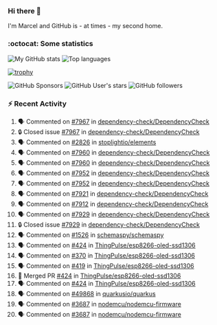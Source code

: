 ### Hi there 👋

I'm Marcel and GitHub is - at times - my second home.

<!--
**marcelstoer/marcelstoer** is a ✨ _special_ ✨ repository because its `README.md` (this file) appears on your GitHub profile.

Here are some ideas to get you started:

- 🔭 I’m currently working on ...
- 🌱 I’m currently learning ...
- 👯 I’m looking to collaborate on ...
- 🤔 I’m looking for help with ...
- 💬 Ask me about ...
- 📫 How to reach me: ...
- 😄 Pronouns: ...
- ⚡ Fun fact: ...
-->

### :octocat: Some statistics

<!-- https://github.com/anuraghazra/github-readme-stats -->

![My GitHub stats](https://github-readme-stats.vercel.app/api?username=marcelstoer&count_private=true&show_icons=true&hide_title=true)
![Top languages](https://github-readme-stats.vercel.app/api/top-langs/?username=marcelstoer&layout=compact&count_private=true&show_icons=true&hide_title=true&langs_count=10)

[![trophy](https://github-profile-trophy.vercel.app/?username=marcelstoer)](https://github.com/marcelstoer)

![GitHub Sponsors](https://img.shields.io/github/sponsors/marcelstoer?style=social)
![GitHub User's stars](https://img.shields.io/github/stars/marcelstoer?style=social)
![GitHub followers](https://img.shields.io/github/followers/marcelstoer?style=social)

### :zap: Recent Activity

<!--START_SECTION:activity-->
1. 🗣 Commented on [#7967](https://github.com/dependency-check/DependencyCheck/issues/7967#issuecomment-3328607788) in [dependency-check/DependencyCheck](https://github.com/dependency-check/DependencyCheck)
2. 🔒 Closed issue [#7967](https://github.com/dependency-check/DependencyCheck/issues/7967) in [dependency-check/DependencyCheck](https://github.com/dependency-check/DependencyCheck)
3. 🗣 Commented on [#2826](https://github.com/stoplightio/elements/pull/2826#issuecomment-3324565644) in [stoplightio/elements](https://github.com/stoplightio/elements)
4. 🗣 Commented on [#7960](https://github.com/dependency-check/DependencyCheck/issues/7960#issuecomment-3324184784) in [dependency-check/DependencyCheck](https://github.com/dependency-check/DependencyCheck)
5. 🗣 Commented on [#7960](https://github.com/dependency-check/DependencyCheck/issues/7960#issuecomment-3324119877) in [dependency-check/DependencyCheck](https://github.com/dependency-check/DependencyCheck)
6. 🗣 Commented on [#7952](https://github.com/dependency-check/DependencyCheck/pull/7952#issuecomment-3323925439) in [dependency-check/DependencyCheck](https://github.com/dependency-check/DependencyCheck)
7. 🗣 Commented on [#7952](https://github.com/dependency-check/DependencyCheck/pull/7952#issuecomment-3323807537) in [dependency-check/DependencyCheck](https://github.com/dependency-check/DependencyCheck)
8. 🗣 Commented on [#7921](https://github.com/dependency-check/DependencyCheck/issues/7921#issuecomment-3315872942) in [dependency-check/DependencyCheck](https://github.com/dependency-check/DependencyCheck)
9. 🗣 Commented on [#7912](https://github.com/dependency-check/DependencyCheck/issues/7912#issuecomment-3315857335) in [dependency-check/DependencyCheck](https://github.com/dependency-check/DependencyCheck)
10. 🗣 Commented on [#7929](https://github.com/dependency-check/DependencyCheck/issues/7929#issuecomment-3315847986) in [dependency-check/DependencyCheck](https://github.com/dependency-check/DependencyCheck)
11. 🔒 Closed issue [#7929](https://github.com/dependency-check/DependencyCheck/issues/7929) in [dependency-check/DependencyCheck](https://github.com/dependency-check/DependencyCheck)
12. 🗣 Commented on [#1526](https://github.com/schemaspy/schemaspy/issues/1526#issuecomment-3315153358) in [schemaspy/schemaspy](https://github.com/schemaspy/schemaspy)
13. 🗣 Commented on [#424](https://github.com/ThingPulse/esp8266-oled-ssd1306/pull/424#issuecomment-3278874781) in [ThingPulse/esp8266-oled-ssd1306](https://github.com/ThingPulse/esp8266-oled-ssd1306)
14. 🗣 Commented on [#370](https://github.com/ThingPulse/esp8266-oled-ssd1306/issues/370#issuecomment-3278824587) in [ThingPulse/esp8266-oled-ssd1306](https://github.com/ThingPulse/esp8266-oled-ssd1306)
15. 🗣 Commented on [#419](https://github.com/ThingPulse/esp8266-oled-ssd1306/issues/419#issuecomment-3278823899) in [ThingPulse/esp8266-oled-ssd1306](https://github.com/ThingPulse/esp8266-oled-ssd1306)
16. 🎉 Merged PR [#424](https://github.com/ThingPulse/esp8266-oled-ssd1306/pull/424) in [ThingPulse/esp8266-oled-ssd1306](https://github.com/ThingPulse/esp8266-oled-ssd1306)
17. 🗣 Commented on [#424](https://github.com/ThingPulse/esp8266-oled-ssd1306/pull/424#issuecomment-3278076810) in [ThingPulse/esp8266-oled-ssd1306](https://github.com/ThingPulse/esp8266-oled-ssd1306)
18. 🗣 Commented on [#49868](https://github.com/quarkusio/quarkus/pull/49868#issuecomment-3269945526) in [quarkusio/quarkus](https://github.com/quarkusio/quarkus)
19. 🗣 Commented on [#3687](https://github.com/nodemcu/nodemcu-firmware/pull/3687#issuecomment-3249667054) in [nodemcu/nodemcu-firmware](https://github.com/nodemcu/nodemcu-firmware)
20. 🗣 Commented on [#3687](https://github.com/nodemcu/nodemcu-firmware/pull/3687#issuecomment-3248944854) in [nodemcu/nodemcu-firmware](https://github.com/nodemcu/nodemcu-firmware)
<!--END_SECTION:activity-->

